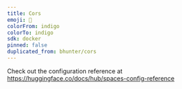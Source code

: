 ```yaml
---
title: Cors
emoji: 🐢
colorFrom: indigo
colorTo: indigo
sdk: docker
pinned: false
duplicated_from: bhunter/cors
---
```


Check out the configuration reference at https://huggingface.co/docs/hub/spaces-config-reference

